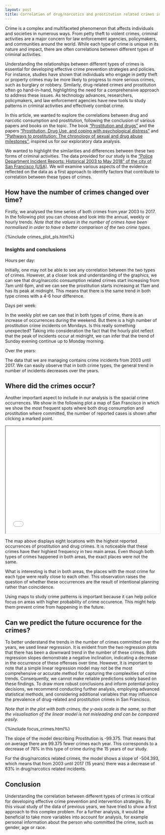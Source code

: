 ```yaml
---
layout: post
title: Correlation of drug/narcotics and prostitution related crimes in San Francisco.
---
```


Crime is a complex and multifaceted phenomenon that affects individuals and societies in numerous ways. From petty theft to violent crimes, criminal activities are a major concern for law enforcement agencies, policymakers, and communities around the world. While each type of crime is unique in its nature and impact, there are often correlations between different types of criminal activities.

Understanding the relationships between different types of crimes is essential for developing effective crime prevention strategies and policies. For instance, studies have shown that individuals who engage in petty theft or property crimes may be more likely to progress to more serious crimes, such as burglary or robbery. Similarly, drug-related crimes and prostitution often go hand-in-hand, highlighting the need for a comprehensive approach to address these issues. As technology advances, researchers, policymakers, and law enforcement agencies have new tools to study patterns in criminal activities and effectively combat crime.

In this article, we wanted to explore the correlations between drug and narcotic consumption and prostitution, following the conclusion of various papers and books on the topic. The book [“Prostitution and drugs”](https://www.ojp.gov/ncjrs/virtual-library/abstracts/prostitution-and-drugs) and the papers [“Prostitution, Drug Use, and coping with psychological distress”](https://journals.sagepub.com/doi/pdf/10.1177/002204260003000407) and [“Pathways to prostitution: The chronology of sexual and drug abuse milestones”](https://www.tandfonline.com/doi/abs/10.1080/00224499809551951), inspired us for our exploratory data analysis.

We wanted to highlight the similarities and differences between these two forms of criminal activities. The data provided for our study is the [“Police Department Incident Reports: Historical 2003 to May 2018”  of the city of San Francisco (USA)](https://data.sfgov.org/Public-Safety/Police-Department-Incident-Reports-Historical-2003/tmnf-yvry). We will examine various aspects of the evidence reflected on the data as a first approach to identify factors that contribute to correlation between these types of crimes.



## How have the number of crimes changed over time?

Firstly, we analysed the time series of both crimes from year 2003 to 2017. In the following plot you can choose and look into the annual, weekly or hourly trends. *Note that the values in the number of crimes have been normalised in order to have a better comparison of the two crime types.*

{%include crimes_plot_pls.html%}

### Insights and conclusions

Hours per day:

Initially, one may not be able to see any correlation between the two types of crimes. However, at a closer look and understanding of the graphics, we can see that drug/narcotic consumption related crimes start increasing from 7am until 6pm, and we can see the prostitution starts increasing at 11am and has its peak at midnight. This means that there is the same trend in both type crimes with a 4-6 hour difference. 

Days per week:

In the weekly plot we can see that in both types of crime, there is an increase of occurrences during the weekend. But there is a high number of prostitution crime incidents on Mondays. Is this really something unexpected? Taking into consideration the fact that the hourly plot reflect that the peak of incidents occur at midnight, we can infer that the trend of Sunday evening continue up to Monday morning.

Over the years:

The data that we are managing contains crime incidents from 2003 until 2017. We can easily observe that in both crime types, the general trend in number of incidents decreases over the years.



## Where did the crimes occur? 

Another important aspect to include in our analysis is the spacial crime occurrences. We show in the following plot a map of San Francisco in which we show the most frequent spots where both drug consumption and prostitution where committed, the number of reported cases is shown after clicking a marked point.

<div>
    <iframe src="map.html"  width="100%" height="350">
    </iframe>
</div>


The map above displays eight locations with the highest reported occurrences of prostitution and drug crimes. It is noticeable that these crimes have their highiest frequency in two main areas. Even though both types of crimes happened in both areas, the exact places were not the same.

What is interesting is that in both areas, the places with the most crime for each type were really close to each other.  This observation raises the question of whether these occurrences are the result of intentional planning rather than coincidence.

Using maps to study crime patterns is important because it can help police focus on areas with higher probability of crime occurence. This might help them prevent crime from happening in the future.



## Can we predict the future occurence for the crimes?

To better understand the trends in the number of crimes committed over the years, we used linear regression. It is evident from the two regression plots that there has been a downward trend in the number of these crimes. Both regression slopes demonstrate a negative inclination, indicating a decrease in the occurrence of these offenses over time. However, it is important to note that a simple linear regression model may not be the most comprehensive or accurate method for capturing the complexities of crime trends. Consequently, we cannot make reliable predictions solely based on these findings. To draw more robust conclusions and inform potential policy decisions, we recommend conducting further analysis, employing advanced statistical methods, and considering additional variables that may influence the prevalence of drug-related and prostitution crimes in San Francisco.

*Note that in the plot with both crimes, the y-axis scale is the same, so that the visualisation of the linear model is not misleading and can be compared easily.*

{%include focus_crimes.html%}

The slope of the model describing Prostitution is -99.375. That means that on average there are 99.375 fewer crimes each year. This corresponds to a decrease of 78% in this type of crime during the 15 years of our study.

For the drug/narcotics related crimes, the model shows a slope of -504.393, which means that from 2003 until 2017 (15 years) there was a decrease of 63% in drug/narcotics related incidents.

## Conclusion

Understanding the correlation between different types of crimes is critical for developing effective crime prevention and intervention strategies. By this visual study of the data of previous years, we have tried to show a first approach to this complex problem. For a further analysis, it would be beneficial to take more variables into account for analysis, for example personal information about the person who committed the crime, such as gender, age or race.

